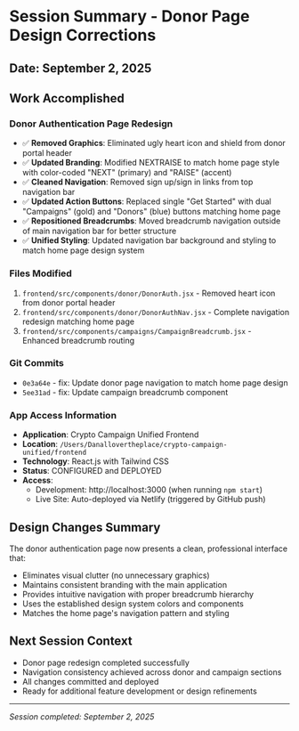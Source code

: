 # Session Summary - Donor Page Design Corrections

## Date: September 2, 2025

## Work Accomplished

### Donor Authentication Page Redesign
- ✅ **Removed Graphics**: Eliminated ugly heart icon and shield from donor portal header
- ✅ **Updated Branding**: Modified NEXTRAISE to match home page style with color-coded "NEXT" (primary) and "RAISE" (accent)  
- ✅ **Cleaned Navigation**: Removed sign up/sign in links from top navigation bar
- ✅ **Updated Action Buttons**: Replaced single "Get Started" with dual "Campaigns" (gold) and "Donors" (blue) buttons matching home page
- ✅ **Repositioned Breadcrumbs**: Moved breadcrumb navigation outside of main navigation bar for better structure
- ✅ **Unified Styling**: Updated navigation bar background and styling to match home page design system

### Files Modified
1. `frontend/src/components/donor/DonorAuth.jsx` - Removed heart icon from donor portal header
2. `frontend/src/components/donor/DonorAuthNav.jsx` - Complete navigation redesign matching home page
3. `frontend/src/components/campaigns/CampaignBreadcrumb.jsx` - Enhanced breadcrumb routing

### Git Commits
- `0e3a64e` - fix: Update donor page navigation to match home page design
- `5ee31ad` - fix: Update campaign breadcrumb component

### App Access Information
- **Application**: Crypto Campaign Unified Frontend
- **Location**: `/Users/Danallovertheplace/crypto-campaign-unified/frontend`
- **Technology**: React.js with Tailwind CSS
- **Status**: CONFIGURED and DEPLOYED
- **Access**: 
  - Development: http://localhost:3000 (when running `npm start`)
  - Live Site: Auto-deployed via Netlify (triggered by GitHub push)

## Design Changes Summary

The donor authentication page now presents a clean, professional interface that:
- Eliminates visual clutter (no unnecessary graphics)
- Maintains consistent branding with the main application
- Provides intuitive navigation with proper breadcrumb hierarchy
- Uses the established design system colors and components
- Matches the home page's navigation pattern and styling

## Next Session Context
- Donor page redesign completed successfully
- Navigation consistency achieved across donor and campaign sections
- All changes committed and deployed
- Ready for additional feature development or design refinements

---
*Session completed: September 2, 2025*